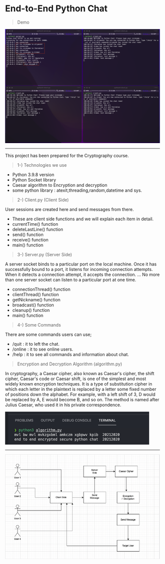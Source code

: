 # End-to-End Python Chat

> Demo

<img src="img/demo.png">
<hr/>

This project has been prepared for the Cryptography course. 

> 1-) Technologies we use

- Python 3.9.8 version
- Python Socket library
- Caesar algorithm to Encryption and decryption
- some python library : atexit,threading,random,datetime and sys.


> 2-) Client.py (Client Side)

User sessions are created here and send messages from there.

- These are client side functions and  we will explain each item in detail.
- currentTime() function
- deleteLastLine() function
- send() function
- receive() function
- main() function


> 3-) Server.py (Server Side)

A server socket binds to a particular port on the local machine. Once it has successfully bound to a port, it listens for incoming connection attempts. When it detects a connection attempt, it accepts the connection. ... No more than one server socket can listen to a particular port at one time.

- connectionThread() function
- clientThread() function
- getNickname() function
- broadcast() function
- cleanup() function
- main() function

> 4-) Some Commands

There are some commands users can use;

- /quit : it to left the chat.
- /online : it to see online users.
- /help : it to see all commands and information about chat.

> Encryption and Decryption Algorithm (algorithm.py)

In cryptography, a Caesar cipher, also known as Caesar's cipher, the shift cipher, Caesar's code or Caesar shift, is one of the simplest and most widely known encryption techniques. It is a type of substitution cipher in which each letter in the plaintext is replaced by a letter some fixed number of positions down the alphabet. For example, with a left shift of 3, D would be replaced by A, E would become B, and so on. The method is named after Julius Caesar, who used it in his private correspondence.

<img src="img/caesar.png"/>

<hr/>

<img src="img/algorithm.png"/>